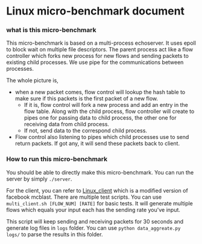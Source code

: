 # Linux micro-benchmark document

### what is this micro-benchmark
This micro-benchmark is based on a multi-process echoserver. It uses epoll to block wait on multiple file descriptors. The parent process act like a flow controller which forks new process for new flows and sending packets to existing child processes. We use pipe for the communications between processes.

The whole picture is,
+ when a new packet comes, flow control will lookup the hash table to make sure if this packets is the first packet of a new flow. 
	+ If it is, flow control will fork a new process and add an entry in the flow table. Along with the child process, flow controller will create to pipes one for passing data to child process, the other one for receiving data from child process.
	+ If not, send data to the correspond child process.
+ Flow control also listening to pipes which child processes use to send return packets. If got any, it will send these packets back to client.

### How to run this micro-benchmark
You should be able to directly make this micro-benchmark. You can run the server by simply `./server`.

For the client, you can refer to [Linux_client](https://github.com/WenyuanShao/Linux_ben/tree/master/Linux_client) which is a modified version of facebook mcblast. There are multiple test scripts. You can use `multi_client.sh [FLOW_NUM] [RATE]` for basic tests. It will generate multiple flows which equals your input each has the sending rate you've input.

This script will keep sending and receiving packets for 30 seconds and generate log files in `logs` folder. You can use `python data_aggreate.py logs/` to parse the results in this folder. 
